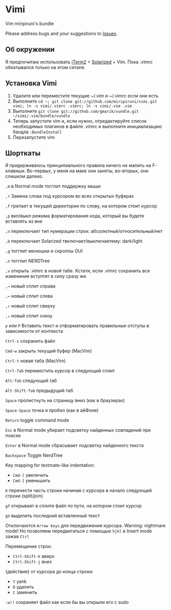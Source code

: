 # Vimi

Vim miripiruni's bundle

Please address bugs and your suggestions to [Issues](http://github.com/miripiruni/vimi/issues).

Об окружении
------------

Я предпочитаю использовать [iTerm2](http://www.iterm2.com/#/section/home) + [Solarized](https://github.com/altercation/solarized/blob/master/iterm2-colors-solarized/Solarized%20Dark.itermcolors) + Vim. Пока .vimrc обкатывался только на этом сетапе.


Установка Vimi
--------------

1. Удалите или переместите текущие ~/.vim и ~/.vimrc если они есть
2. Выполните `cd ~; git clone git://github.com/miripiruni/vimi.git vimi; ln -s vimi/.vimrc .vimrc; ln -s vimi/.vim .vim`
3. Выполните `git clone git://github.com/gmarik/vundle.git ~/vimi/.vim/bundle/vundle`
4. Теперь запустите vim и, если нужно, отредактируйте список необходимых плагинов в файле .vimrc и выполните инициализацию бандла `:BundleInstall`
5. Перезапустите vim



Шорткаты
--------

Я придерживаюсь принципиального правила ничего не мапить на F-клавиши. Во-первых, у меня
на маке они заняты, во-вторых, они слишком далеко.

`,m` в Normal mode тогглит поддержку мыши

`,r` Замена слова под курсором во всех открытых буферах

`,f` грепает в текущей директории по слову, на котором стоит курсор

`,p` вкл/выкл режима форматирования кода, который вы будете вставлять из вне

`,n` переключает тип нумерации строк: абсолютный/относительный/нет

`,b` переключает Solarized твключает/выключаетему: dark/light

`,g` тогглит менюшки и скроллы GUI

`,n` тогглит NERDTree

`,v` открыть .vimrc в новой табе. Кстати, если .vimrc сохранить все изменения вступтят в силу сразу же.

`,→` новый сплит справа

`,←` новый сплит слева

`,↑` новый сплит сверху

`,↓` новый сплит снизу

`p` или `P` Вставить текст и отформатировать правильные отступы в зависимости от контекста

`Ctrl-s` сохранить файл

`Cmd-w` закрыть текущий буфер (MacVim)

`Ctrl-t` новая таба (MacVim)

`Ctrl-Tab` переместить курсор в следующий сплит

`Alt-Tab` следующий таб

`Alt-Shift-Tab` предыдущий таб

`Space` пролистнуть на страницу вниз (как в браузерах)

`Space-Space` точка и пробел (как в айФоне)

`Return` toggle command mode

`Esc` в Normal mode убирает подсветку найденных совпадений при поиске

`Enter` в Normal mode сбрасывает подсветку найденного текста

`Backspace` Toggle NerdTree

Key mapping for textmate-like indentation:

* `Cmd-[` увеличить
* `Cmd-]` уменьшить

`K` перенести часть строки начиная с курсора в начало следующей строки (split/join)

`gf` открывает в сплите файл по пути, на котором стоит курсор

`gV` выделить последний вставленный текст

Отключаются `Arrow keys` для передвижения курсора. Warning: nightmare mode! Но позволяем передвигаться с помощью `hjkl` в Insert mode зажав `Ctrl`

Перемещение строк:

* `Ctrl-Shift-k` вверх
* `Ctrl-Shift-j` вниз

{действие} от курсора до конца строки:

* `Y` yank
* `D` удалить
* `C` заменить

`:w!!` сохраняет файл как если бы вы открыли его с sudo

